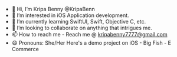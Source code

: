 - 👋 Hi, I’m Kripa Benny @KripaBenn
- 👀 I’m interested in iOS Application development.
- 🌱 I’m currently learning SwiftUI, Swift, Objective C, etc.
- 💞️ I’m looking to collaborate on anything that intrigues me.
- 📫 How to reach me - Reach me @ kripabenny7777@gmail.com
- 😄 Pronouns: She/Her
  Here's a demo project on iOS - Big Fish - E Commerce

<!---
KripaBenn/KripaBenn is a ✨ special ✨ repository because its `README.md` (this file) appears on your GitHub profile.
You can click the Preview link to take a look at your changes.
--->

